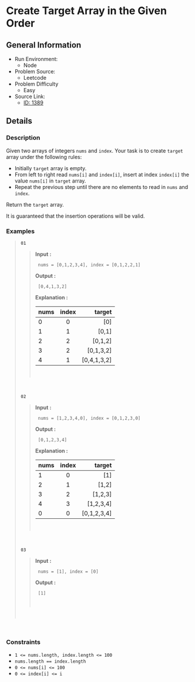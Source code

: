 # Create Target Array in the Given Order

## General Information

- Run Environment:
  - Node
- Problem Source:
  - Leetcode
- Problem Difficulty
  - Easy
- Source Link:
  - [ID: 1389](https://leetcode.com/problems/create-target-array-in-the-given-order/)

## Details

### Description

Given two arrays of integers `nums` and `index`. Your task is to create `target` array under the following rules:

- Initially `target` array is empty.
- From left to right read `nums[i]` and `index[i]`, insert at index `index[i]` the value `nums[i]` in `target` array.
- Repeat the previous step until there are no elements to read in `nums` and `index`.

Return the `target` array.

It is guaranteed that the insertion operations will be valid.
&nbsp;

### Examples

> **`01`**
>>**Input :**
>>
>>      nums = [0,1,2,3,4], index = [0,1,2,2,1]
>>
>>**Output :**
>>
>>      [0,4,1,3,2]
>>
>>**Explanation :**
>>
>> | nums   |      index      |target |
>> |----------|:-------------:|------:|
>> | 0 | 0 | [0] |
>> | 1 | 1 | [0,1] |
>> | 2 | 2 | [0,1,2] |
>> | 3 | 2 | [0,1,3,2] |
>> | 4 | 1 | [0,4,1,3,2] |
>> &nbsp;
>>
> &nbsp;
>
> **`02`**
>>**Input :**
>>
>>      nums = [1,2,3,4,0], index = [0,1,2,3,0]
>>
>>**Output :**
>>
>>      [0,1,2,3,4]
>>
>>**Explanation :**
>>
>> | nums   |      index      |target |
>> |----------|:-------------:|------:|
>> | 1 | 0 | [1] |
>> | 2 | 1 | [1,2] |
>> | 3 | 2 | [1,2,3] |
>> | 4 | 3 | [1,2,3,4] |
>> | 0 | 0 | [0,1,2,3,4] |
>> &nbsp;
>>
> &nbsp;
>
> **`03`**
>>**Input :**
>>
>>      nums = [1], index = [0]
>>
>>**Output :**
>>
>>      [1]
>> &nbsp;
>>
> &nbsp;

&nbsp;

### Constraints

- `1 <= nums.length, index.length <= 100`
- `nums.length == index.length`
- `0 <= nums[i] <= 100`
- `0 <= index[i] <= i`
